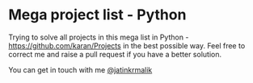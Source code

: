 # Mega project list - Python
Trying to solve all projects in this mega list in Python - https://github.com/karan/Projects in the best possible way.
Feel free to correct me and raise a pull request if you have a better solution. 

You can get in touch with me [@jatinkrmalik](https://twitter.com/jatinkrmalik)
